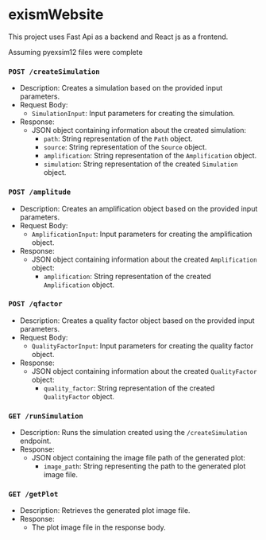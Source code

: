 # exismWebsite
This project uses Fast Api as a backend and React js as a frontend.

Assuming pyexsim12 files were complete

### `POST /createSimulation`
- Description: Creates a simulation based on the provided input parameters.
- Request Body:
  - `SimulationInput`: Input parameters for creating the simulation.
- Response:
  - JSON object containing information about the created simulation:
    - `path`: String representation of the `Path` object.
    - `source`: String representation of the `Source` object.
    - `amplification`: String representation of the `Amplification` object.
    - `simulation`: String representation of the created `Simulation` object.

### `POST /amplitude`
- Description: Creates an amplification object based on the provided input parameters.
- Request Body:
  - `AmplificationInput`: Input parameters for creating the amplification object.
- Response:
  - JSON object containing information about the created `Amplification` object:
    - `amplification`: String representation of the created `Amplification` object.

### `POST /qfactor`
- Description: Creates a quality factor object based on the provided input parameters.
- Request Body:
  - `QualityFactorInput`: Input parameters for creating the quality factor object.
- Response:
  - JSON object containing information about the created `QualityFactor` object:
    - `quality_factor`: String representation of the created `QualityFactor` object.

### `GET /runSimulation`
- Description: Runs the simulation created using the `/createSimulation` endpoint.
- Response:
  - JSON object containing the image file path of the generated plot:
    - `image_path`: String representing the path to the generated plot image file.

### `GET /getPlot`
- Description: Retrieves the generated plot image file.
- Response:
  - The plot image file in the response body.

